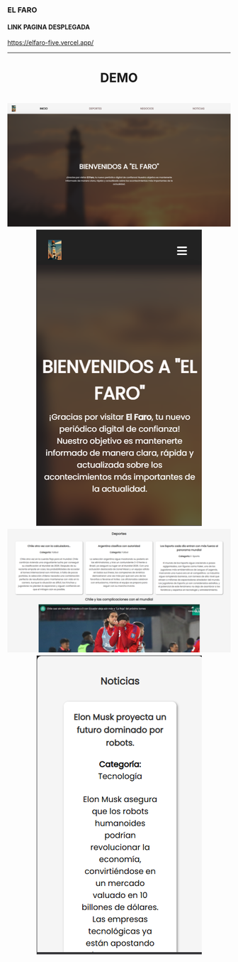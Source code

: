 ### EL FARO

#### LINK PAGINA DESPLEGADA

https://elfaro-five.vercel.app/

---

<div style="text-align: center;">
    <h1>DEMO<h1/>
    <img src="./imgDemo/front-desk.png" />
    <img src="./imgDemo/front-mobile.png" />
    <img src="./imgDemo/view-desk.png" />
    <img src="./imgDemo/view-noticias-mobile.png" />
</div>
